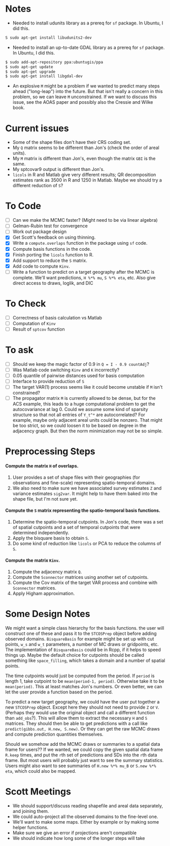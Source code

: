 # Notes
* Needed to install udunits library as a prereq for `sf` package. In Ubuntu, I
did this.
``` bash
S sudo apt-get install libudunits2-dev
```
* Needed to install an up-to-date GDAL library as a prereq for `sf` package.
In Ubuntu, I did this.
``` bash
$ sudo add-apt-repository ppa:ubuntugis/ppa
$ sudo apt-get update
$ sudo apt-get upgrade
$ sudo apt-get install libgdal-dev
```

* An explosive `M` might be a problem if we wanted to predict many steps ahead
("long-leap") into the future. But that isn't really a concern in this problem,
so we can leave `M` unconstrained. If we want to discuss this issue, see the
AOAS paper and possibly also the Cressie and Wilke book.

# Current issues
* Some of the shape files don't have their CRS coding set.
* My `Q` matrix seems to be different than Jon's (check the order of areal units).
* My `M` matrix is different than Jon's, even though the matrix `GBI` is the same.
* My sptcovar9 output is different than Jon's.
* `licols` in R and Matlab give very different results; QR decomposition estimates
  rank as 3500 in R and 1250 in Matlab. Maybe we should try a different reduction
  of `S`?

# To Code
- [ ] Can we make the MCMC faster? (Might need to be via linear algebra)
- [ ] Gelman-Rubin test for convergence
- [ ] Work out package design
- [x] Get Scott's feedback on using thinning.
- [x] Write a `compute.overlaps` function in the package using `sf` code.
- [x] Compute basis functions in the code.
- [x] Finish porting the `licols` function to R.
- [x] Add support to reduce the `S` matrix.
- [x] Add code to compute `Kinv`.
- [ ] Write a function to predict on a target geography after the MCMC is
      complete. We'll want predictions, `H %*% mu`, `S %*% eta`, etc. Also
      give direct access to draws, loglik, and DIC

# To Check
- [ ] Correctness of basis calculation vs Matlab
- [ ] Computation of `Kinv`
- [ ] Result of `sptcov` function

# To ask
- [ ] Should we keep the magic factor of 0.9 in `Q = I - 0.9 countAdj`?
- [ ] Was Matlab code switching `Kinv` and `K` incorrectly?
- [ ] 0.05 quantile of pairwise distances used for basis computation
- [ ] Interface to provide reduction of `S`
- [ ] The target VAR(1) process seems like it could become unstable if `M` isn't constrained?
- [ ] The propagator matrix `M` is currently allowed to be dense, but for the ACS example, this
	leads to a huge computational problem to get the autocovariance at lag 0. Could we assume
	some kind of sparsity structure so that not all entries of `Y_t^*` are autocorrelated? For
	example, maybe only adjacent areal units could be nonzero. That might be too strict, so
	we could loosen it to be based on degree in the adjacency graph. But then the norm
	minimization may not be so simple.

# Preprocessing Steps
#### Compute the matrix `H` of overlaps.
1. User provides a set of shape files with their geographies (for observations
   and fine-scale) representing spatio-temporal domains.
2. We also need to make sure we have associated survey estimates `Z` and
   variance estimates `sig2var`. It might help to have them baked into the
   shape file, but I'm not sure yet.

#### Compute the `S` matrix representing the spatio-temporal basis functions.
1. Determine the spatio-temporal cutpoints. In Jon's code, there was a set
   of spatial cutpoints and a set of temporal cutpoints that were determined
   independently.
2. Apply the bisquare basis to obtain `S`.
3. Do some kind of reduction like `licols` or PCA to reduce the columns
   of `S`.

#### Compute the matrix `Kinv`.
1. Compute the adjacency matrix `Q`.
2. Compute the `Sconnector` matrices using another set of cutpoints.
3. Compute the Cov matrix of the target VAR process and combine with
  `Sconnector` matrices.
4. Apply Higham approximation.

# Some Design Notes
We might want a simple class hierarchy for the basis functions. the user will
construct one of these and pass it to the `STCOSPrep` object before adding
observed domains. `BisquareBasis` for example might be set up with cut points,
`w_s` and `w_t` parameters, a number of MC draws or gridpoints, etc. The
implementation of `BisquareBasis` could be in Rcpp, if it helps to speed things up.
Maybe the default choice for cutpoints should be called something like
`space_filling`, which takes a domain and a number of spatial points.

The time cutpoints would just be computed from the period. If `period` is
length 1, take cutpoint to be `mean(period-1, period)`. Otherwise take it
to be `mean(period)`. This at least matches Jon's numbers. Or even better,
we can let the user provide a function based on the period.

To predict a new target geography, we could have the user put together a new
`STCOSPrep` object. Except here they should not need to provide `Z` or `V`.
(Perhaps they would use the original object and call a different function
than `add_obs`?). This will allow them to extract the necessary `H` and `S`
matrices. They should then be able to get predictions with a call like
`predict(gibbs.out, H.new, S.new)`. Or they can get the raw MCMC draws
and compute prediction quantities themselves.

Should we somehow add the MCMC draws or summaries to a spatial data frame
for users?? If we wanted, we could copy the given spatial data frame `R.keep`
times, and put the `r`th set of predictions and SDs into the `r`th data frame.
But most users will probably just want to see the summary statistics. Users
might also want to see summaries of `H.new %*% mu_B` or `S.new %*% eta`, which
could also be mapped.

# Scott Meetings
* We should support/discuss reading shapefile and areal data separately, and joining them.
* We could auto-project all the observed domains to the fine-level one.
* We'll want to make some maps. Either by example or by making some helper functions.
* Make sure we give an error if projections aren't compatible
* We should indicate how long some of the longer steps will take